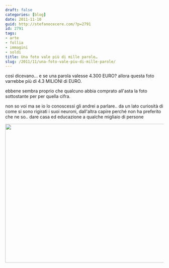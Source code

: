 ```yaml
---
draft: false
categories: [blog]
date: 2011-11-10
guid: http://stefanocecere.com/?p=2791
id: 2791
tags:
- arte
- follia
- immagini
- soldi
title: Una foto vale più di mille parole…
slug: /2011/11/una-foto-vale-piu-di-mille-parole/
---
```


così dicevano… e se una parola valesse 4.300 EURO? allora questa foto varrebbe più di 4.3 MILIONI di EURO.

ebbene sembra proprio che qualcuno abbia comprato all'asta la foto sottostante per per quella cifra.

non so voi ma se io lo conoscessi gli andrei a parlare.. da un lato curiosità di come si sono rigirati i suoi neuroni, dall'altra capire perché non ha preferito che ne so.. dare casa ed educazione a qualche migliaio di persone

<img class="aligncenter size-full wp-image-2792" title="foto-milioni" src="http://stefanocecere.com/wp-content/uploads/sites/3/2011/11/foto-milioni.jpg" alt="" width="620" height="440" srcset="http://stefanocecere.com/wp-content/uploads/sites/3/2011/11/foto-milioni.jpg 620w, http://stefanocecere.com/wp-content/uploads/sites/3/2011/11/foto-milioni-300x213.jpg 300w" sizes="(max-width: 620px) 100vw, 620px" />